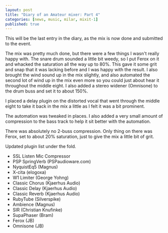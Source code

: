 ```yaml
---
layout: post
title: "Diary of an Amateur mixer: Part 4"
categories: [news, music, milar, mixit-1]
published: true
---
```


This will be the last entry in the diary, as the mix is now done and submitted to the event.

The mix was pretty much done, but there were a few things I wasn't really happy with.  The snare drum sounded a little bit weedy, so I put Ferox on it and whacked the saturation all the way up to 80%. This gave it some grit and snap that it was lacking before and I was happy with the result. I also brought the wind sound up in the mix slightly, and also automated the second lot of wind up in the mix even more so you could just about hear it throughout the middle eight. I also added a stereo widener (Omnisone) to the drum buss and set it to about 150%.

I placed a delay plugin on the distorted vocal that went through the middle eight to take it back in the mix a little as I felt it was a bit prominent.

The automation was tweaked in places. I also added a very small amount of compression to the bass track to help it sit better with the automation.

There was absolutely no 2-buss compression. Only thing on there was Ferox, set to about 20% saturation, just to give the mix a little bit of grit.

<object type="application/x-shockwave-flash" width="420" height="15"
data="http://www.pixelhum.com/xspf_player_slim.swf?song_url=http://www.pixelhum.com/downloads/music/milar/SLB_2007-09-02.mp3&song_title=Simple Little Bird, Final Mix">
<param name="movie" 
value="http://www.pixelhum.com/xspf_player_slim.swf?song_url=http://www.pixelhum.com/downloads/music/milar/SLB_2007-09-02.mp3&song_title=Simple Little Bird, Final Mix" />
</object>

Updated plugin list under the fold.

<!-- more -->

* SSL Listen Mic Compressor
* PSP SpringVerb (PSPaudioware.com)
* NyquistEq5 (Magnus)
* X-cita (elogoxa)
* W1 Limiter (George Yohng)
* Classic Chorus (Kjaerhus Audio)
* Classic Delay (Kjaerhus Audio)
* Classic Reverb (Kjaerhus Audio)
* RubyTube (Silverspike)
* Ambience (Magnus)
* SIR (Christian Knufinke)
* SupaPhaser (Bram)
* Ferox (JB)
* Omnisone (JB)
